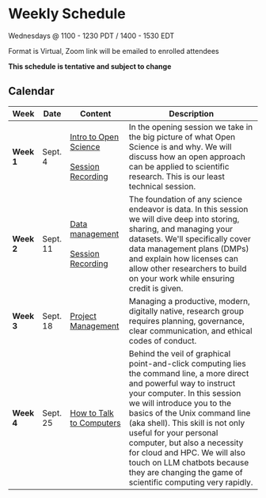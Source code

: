# Weekly Schedule

Wednesdays @ 1100 - 1230 PDT / 1400 - 1530 EDT
    
Format is Virtual, Zoom link will be emailed to enrolled attendees

**This schedule is tentative and subject to change**

## Calendar

| Week | Date | Content | Description |
|---|---|---|---|
| **Week 1** | Sept. 4 |  [Intro to Open Science](01_intro_open_sci.md) <br> <br> [Session Recording](https://youtu.be/hkRzC6LttIQ) | In the opening session we take in the big picture of what Open Science is and why. We will discuss how an open approach can be applied to scientific research. This is our least technical session.  |
| **Week 2** | Sept. 11 | [Data management](02_managing_data.md) <br> <br> [Session Recording](https://youtu.be/9v6OHx5QxUc) | The foundation of any science endeavor is data. In this session we will dive deep into storing, sharing, and managing your datasets. We'll specifically cover data management plans (DMPs) and explain how licenses can allow other researchers to build on your work while ensuring credit is given. |
| **Week 3** | Sept. 18 | [Project Management](03_project_management.md) | Managing a productive, modern, digitally native, research group requires planning, governance, clear communication, and ethical codes of conduct. |
| **Week 4** | Sept. 25| [How to Talk to Computers](04_talk_to_computer.md) | Behind the veil of graphical point-and-click computing lies the command line, a more direct and powerful way to instruct your computer. In this session we will introduce you to the basics of the Unix command line (aka shell). This skill is not only useful for your personal computer, but also a necessity for cloud and HPC. We will also touch on LLM chatbots because they are changing the game of scientific computing very rapidly. | 
